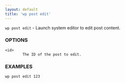 ```yaml
---
layout: default
title: 'wp post edit'
---
```


`wp post edit` - Launch system editor to edit post content.

### OPTIONS

	<id>
			The ID of the post to edit.

### EXAMPLES

	wp post edit 123


